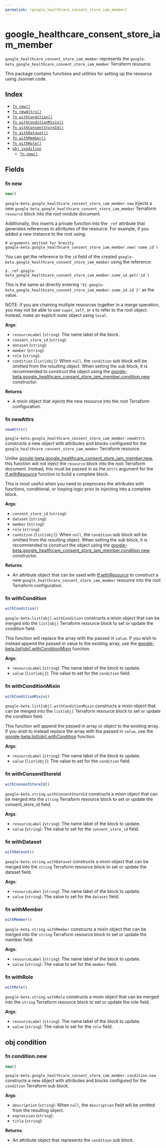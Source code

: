 ```yaml
---
permalink: /google_healthcare_consent_store_iam_member/
---
```


# google_healthcare_consent_store_iam_member

`google_healthcare_consent_store_iam_member` represents the `google-beta_google_healthcare_consent_store_iam_member` Terraform resource.



This package contains functions and utilities for setting up the resource using Jsonnet code.


## Index

* [`fn new()`](#fn-new)
* [`fn newAttrs()`](#fn-newattrs)
* [`fn withCondition()`](#fn-withcondition)
* [`fn withConditionMixin()`](#fn-withconditionmixin)
* [`fn withConsentStoreId()`](#fn-withconsentstoreid)
* [`fn withDataset()`](#fn-withdataset)
* [`fn withMember()`](#fn-withmember)
* [`fn withRole()`](#fn-withrole)
* [`obj condition`](#obj-condition)
  * [`fn new()`](#fn-conditionnew)

## Fields

### fn new

```ts
new()
```


`google-beta.google_healthcare_consent_store_iam_member.new` injects a new `google-beta_google_healthcare_consent_store_iam_member` Terraform `resource`
block into the root module document.

Additionally, this inserts a private function into the `_ref` attribute that generates references to attributes of the
resource. For example, if you added a new instance to the root using:

    # arguments omitted for brevity
    google-beta.google_healthcare_consent_store_iam_member.new('some_id')

You can get the reference to the `id` field of the created `google-beta.google_healthcare_consent_store_iam_member` using the reference:

    $._ref.google-beta_google_healthcare_consent_store_iam_member.some_id.get('id')

This is the same as directly entering `"${ google-beta_google_healthcare_consent_store_iam_member.some_id.id }"` as the value.

NOTE: if you are chaining multiple resources together in a merge operation, you may not be able to use `super`, `self`,
or `$` to refer to the root object. Instead, make an explicit outer object using `local`.

**Args**:
  - `resourceLabel` (`string`): The name label of the block.
  - `consent_store_id` (`string`): 
  - `dataset` (`string`): 
  - `member` (`string`): 
  - `role` (`string`): 
  - `condition` (`list[obj]`):  When `null`, the `condition` sub block will be omitted from the resulting object. When setting the sub block, it is recommended to construct the object using the [google-beta.google_healthcare_consent_store_iam_member.condition.new](#fn-google_healthcare_consent_store_iam_memberconditionnew) constructor.

**Returns**:
- A mixin object that injects the new resource into the root Terraform configuration.


### fn newAttrs

```ts
newAttrs()
```


`google-beta.google_healthcare_consent_store_iam_member.newAttrs` constructs a new object with attributes and blocks configured for the `google_healthcare_consent_store_iam_member`
Terraform resource.

Unlike [google-beta.google_healthcare_consent_store_iam_member.new](#fn-google_healthcare_consent_store_iam_membernew), this function will not inject the `resource`
block into the root Terraform document. Instead, this must be passed in as the `attrs` argument for the
[tf.withResource](https://github.com/tf-libsonnet/core/tree/main/docs#fn-withresource) function to build a complete block.

This is most useful when you need to preprocess the attributes with functions, conditional, or looping logic prior to
injecting into a complete block.

**Args**:
  - `consent_store_id` (`string`): 
  - `dataset` (`string`): 
  - `member` (`string`): 
  - `role` (`string`): 
  - `condition` (`list[obj]`):  When `null`, the `condition` sub block will be omitted from the resulting object. When setting the sub block, it is recommended to construct the object using the [google-beta.google_healthcare_consent_store_iam_member.condition.new](#fn-google_healthcare_consent_store_iam_memberconditionnew) constructor.

**Returns**:
  - An attribute object that can be used with [tf.withResource](https://github.com/tf-libsonnet/core/tree/main/docs#fn-withresource) to construct a new `google_healthcare_consent_store_iam_member` resource into the root Terraform configuration.


### fn withCondition

```ts
withCondition()
```

`google-beta.list[obj].withCondition` constructs a mixin object that can be merged into the `list[obj]`
Terraform resource block to set or update the condition field.

This function will replace the array with the passed in `value`. If you wish to instead append the
passed in value to the existing array, use the [google-beta.list[obj].withConditionMixin](TODO) function.


**Args**:
  - `resourceLabel` (`string`): The name label of the block to update.
  - `value` (`list[obj]`): The value to set for the `condition` field.


### fn withConditionMixin

```ts
withConditionMixin()
```

`google-beta.list[obj].withConditionMixin` constructs a mixin object that can be merged into the `list[obj]`
Terraform resource block to set or update the condition field.

This function will append the passed in array or object to the existing array. If you wish
to instead replace the array with the passed in `value`, use the [google-beta.list[obj].withCondition](TODO)
function.


**Args**:
  - `resourceLabel` (`string`): The name label of the block to update.
  - `value` (`list[obj]`): The value to set for the `condition` field.


### fn withConsentStoreId

```ts
withConsentStoreId()
```

`google-beta.string.withConsentStoreId` constructs a mixin object that can be merged into the `string`
Terraform resource block to set or update the consent_store_id field.



**Args**:
  - `resourceLabel` (`string`): The name label of the block to update.
  - `value` (`string`): The value to set for the `consent_store_id` field.


### fn withDataset

```ts
withDataset()
```

`google-beta.string.withDataset` constructs a mixin object that can be merged into the `string`
Terraform resource block to set or update the dataset field.



**Args**:
  - `resourceLabel` (`string`): The name label of the block to update.
  - `value` (`string`): The value to set for the `dataset` field.


### fn withMember

```ts
withMember()
```

`google-beta.string.withMember` constructs a mixin object that can be merged into the `string`
Terraform resource block to set or update the member field.



**Args**:
  - `resourceLabel` (`string`): The name label of the block to update.
  - `value` (`string`): The value to set for the `member` field.


### fn withRole

```ts
withRole()
```

`google-beta.string.withRole` constructs a mixin object that can be merged into the `string`
Terraform resource block to set or update the role field.



**Args**:
  - `resourceLabel` (`string`): The name label of the block to update.
  - `value` (`string`): The value to set for the `role` field.


## obj condition



### fn condition.new

```ts
new()
```


`google-beta.google_healthcare_consent_store_iam_member.condition.new` constructs a new object with attributes and blocks configured for the `condition`
Terraform sub block.



**Args**:
  - `description` (`string`):  When `null`, the `description` field will be omitted from the resulting object.
  - `expression` (`string`): 
  - `title` (`string`): 

**Returns**:
  - An attribute object that represents the `condition` sub block.
